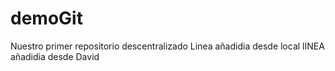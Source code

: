 # demoGit
Nuestro primer repositorio descentralizado
Linea añadidia desde local
lINEA añadidia desde David
